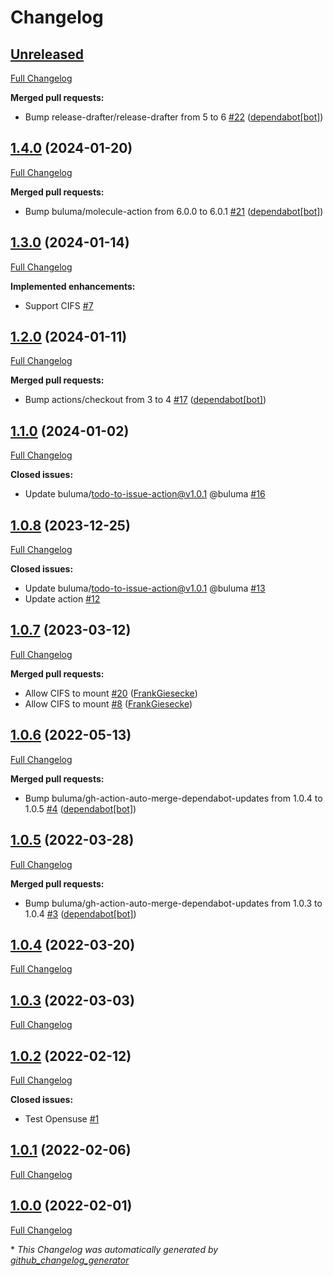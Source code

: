 # Changelog

## [Unreleased](https://github.com/buluma/ansible-role-mount/tree/HEAD)

[Full Changelog](https://github.com/buluma/ansible-role-mount/compare/1.4.0...HEAD)

**Merged pull requests:**

- Bump release-drafter/release-drafter from 5 to 6 [\#22](https://github.com/buluma/ansible-role-mount/pull/22) ([dependabot[bot]](https://github.com/apps/dependabot))

## [1.4.0](https://github.com/buluma/ansible-role-mount/tree/1.4.0) (2024-01-20)

[Full Changelog](https://github.com/buluma/ansible-role-mount/compare/1.3.0...1.4.0)

**Merged pull requests:**

- Bump buluma/molecule-action from 6.0.0 to 6.0.1 [\#21](https://github.com/buluma/ansible-role-mount/pull/21) ([dependabot[bot]](https://github.com/apps/dependabot))

## [1.3.0](https://github.com/buluma/ansible-role-mount/tree/1.3.0) (2024-01-14)

[Full Changelog](https://github.com/buluma/ansible-role-mount/compare/1.2.0...1.3.0)

**Implemented enhancements:**

- Support CIFS [\#7](https://github.com/buluma/ansible-role-mount/issues/7)

## [1.2.0](https://github.com/buluma/ansible-role-mount/tree/1.2.0) (2024-01-11)

[Full Changelog](https://github.com/buluma/ansible-role-mount/compare/1.1.0...1.2.0)

**Merged pull requests:**

- Bump actions/checkout from 3 to 4 [\#17](https://github.com/buluma/ansible-role-mount/pull/17) ([dependabot[bot]](https://github.com/apps/dependabot))

## [1.1.0](https://github.com/buluma/ansible-role-mount/tree/1.1.0) (2024-01-02)

[Full Changelog](https://github.com/buluma/ansible-role-mount/compare/1.0.8...1.1.0)

**Closed issues:**

- Update buluma/todo-to-issue-action@v1.0.1 @buluma [\#16](https://github.com/buluma/ansible-role-mount/issues/16)

## [1.0.8](https://github.com/buluma/ansible-role-mount/tree/1.0.8) (2023-12-25)

[Full Changelog](https://github.com/buluma/ansible-role-mount/compare/1.0.7...1.0.8)

**Closed issues:**

- Update buluma/todo-to-issue-action@v1.0.1 @buluma [\#13](https://github.com/buluma/ansible-role-mount/issues/13)
- Update action [\#12](https://github.com/buluma/ansible-role-mount/issues/12)

## [1.0.7](https://github.com/buluma/ansible-role-mount/tree/1.0.7) (2023-03-12)

[Full Changelog](https://github.com/buluma/ansible-role-mount/compare/1.0.6...1.0.7)

**Merged pull requests:**

- Allow CIFS to mount [\#20](https://github.com/buluma/ansible-role-mount/pull/20) ([FrankGiesecke](https://github.com/FrankGiesecke))
- Allow CIFS to mount [\#8](https://github.com/buluma/ansible-role-mount/pull/8) ([FrankGiesecke](https://github.com/FrankGiesecke))

## [1.0.6](https://github.com/buluma/ansible-role-mount/tree/1.0.6) (2022-05-13)

[Full Changelog](https://github.com/buluma/ansible-role-mount/compare/1.0.5...1.0.6)

**Merged pull requests:**

- Bump buluma/gh-action-auto-merge-dependabot-updates from 1.0.4 to 1.0.5 [\#4](https://github.com/buluma/ansible-role-mount/pull/4) ([dependabot[bot]](https://github.com/apps/dependabot))

## [1.0.5](https://github.com/buluma/ansible-role-mount/tree/1.0.5) (2022-03-28)

[Full Changelog](https://github.com/buluma/ansible-role-mount/compare/1.0.4...1.0.5)

**Merged pull requests:**

- Bump buluma/gh-action-auto-merge-dependabot-updates from 1.0.3 to 1.0.4 [\#3](https://github.com/buluma/ansible-role-mount/pull/3) ([dependabot[bot]](https://github.com/apps/dependabot))

## [1.0.4](https://github.com/buluma/ansible-role-mount/tree/1.0.4) (2022-03-20)

[Full Changelog](https://github.com/buluma/ansible-role-mount/compare/1.0.3...1.0.4)

## [1.0.3](https://github.com/buluma/ansible-role-mount/tree/1.0.3) (2022-03-03)

[Full Changelog](https://github.com/buluma/ansible-role-mount/compare/1.0.2...1.0.3)

## [1.0.2](https://github.com/buluma/ansible-role-mount/tree/1.0.2) (2022-02-12)

[Full Changelog](https://github.com/buluma/ansible-role-mount/compare/1.0.1...1.0.2)

**Closed issues:**

- Test Opensuse [\#1](https://github.com/buluma/ansible-role-mount/issues/1)

## [1.0.1](https://github.com/buluma/ansible-role-mount/tree/1.0.1) (2022-02-06)

[Full Changelog](https://github.com/buluma/ansible-role-mount/compare/1.0.0...1.0.1)

## [1.0.0](https://github.com/buluma/ansible-role-mount/tree/1.0.0) (2022-02-01)

[Full Changelog](https://github.com/buluma/ansible-role-mount/compare/00b2ac6b8d24f30bdba0b2e4219bda1c3b0f2616...1.0.0)



\* *This Changelog was automatically generated by [github_changelog_generator](https://github.com/github-changelog-generator/github-changelog-generator)*
